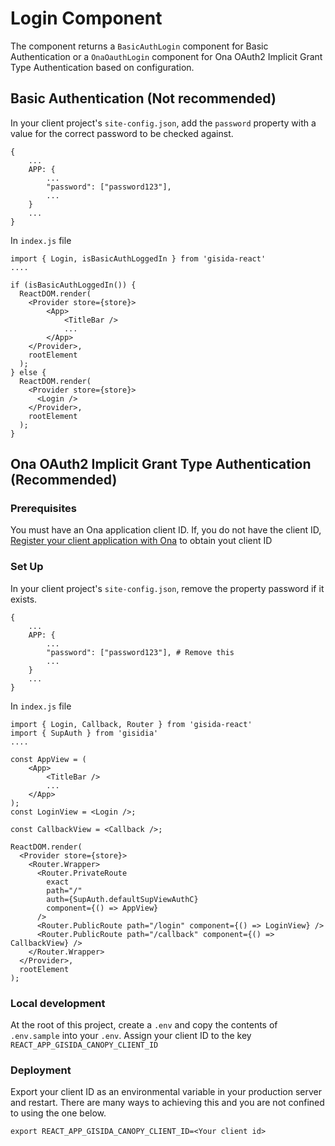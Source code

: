 # Login Component

The component returns a `BasicAuthLogin` component for Basic Authentication or a `OnaOauthLogin` component for
Ona OAuth2 Implicit Grant Type Authentication based on configuration.


## Basic Authentication (Not recommended)

In your client project's `site-config.json`, add the `password` property with a value for
the correct password to be checked against.

```
{
    ...
    APP: {
        ...
        "password": ["password123"],
        ...
    }
    ...
}
```

In `index.js` file

```
import { Login, isBasicAuthLoggedIn } from 'gisida-react'
....

if (isBasicAuthLoggedIn()) {
  ReactDOM.render(
    <Provider store={store}>
        <App>
            <TitleBar />
            ...
        </App>
    </Provider>,
    rootElement
  );
} else {
  ReactDOM.render(
    <Provider store={store}>
      <Login />
    </Provider>,
    rootElement
  );
}
```

## Ona OAuth2 Implicit Grant Type Authentication (Recommended)

### Prerequisites

You must have an Ona application client ID. If, you do not have the client ID, [Register your client application with Ona](https://api.ona.io/static/docs/authentication.html#using-oauth2-with-the-ona-api) to obtain yout client ID


### Set Up

In your client project's `site-config.json`, remove the property password if it exists.

```
{
    ...
    APP: {
        ...
        "password": ["password123"], # Remove this
        ...
    }
    ...
}
```

In `index.js` file

```
import { Login, Callback, Router } from 'gisida-react'
import { SupAuth } from 'gisidia'
....

const AppView = (
    <App>
        <TitleBar />
        ...
    </App>
);
const LoginView = <Login />;

const CallbackView = <Callback />;

ReactDOM.render(
  <Provider store={store}>
    <Router.Wrapper>
      <Router.PrivateRoute
        exact
        path="/"
        auth={SupAuth.defaultSupViewAuthC}
        component={() => AppView}
      />
      <Router.PublicRoute path="/login" component={() => LoginView} />
      <Router.PublicRoute path="/callback" component={() => CallbackView} />
    </Router.Wrapper>
  </Provider>,
  rootElement
);
```

### Local development

At the root of this project, create a `.env` and copy the contents of `.env.sample` into your `.env`.
Assign your client ID to the key `REACT_APP_GISIDA_CANOPY_CLIENT_ID`

### Deployment

Export your client ID as an environmental variable in your production server and restart. There are many
ways to achieving this and you are not confined to using the one below.

```
export REACT_APP_GISIDA_CANOPY_CLIENT_ID=<Your client id>
```